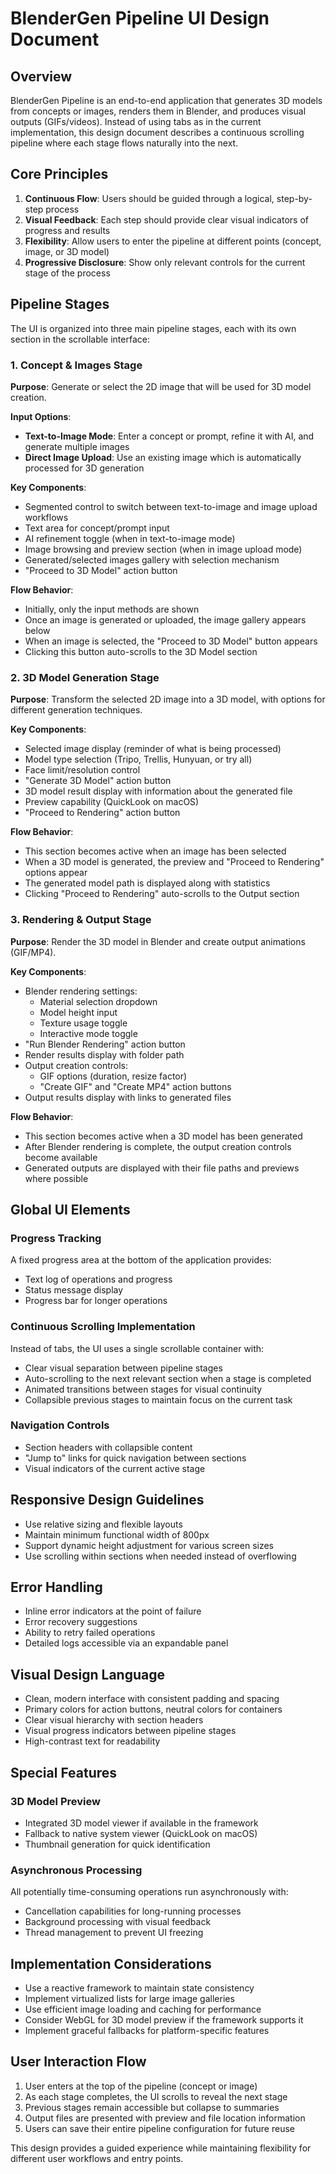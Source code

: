 # BlenderGen Pipeline UI Design Document

## Overview

BlenderGen Pipeline is an end-to-end application that generates 3D models from concepts or images, renders them in Blender, and produces visual outputs (GIFs/videos). Instead of using tabs as in the current implementation, this design document describes a continuous scrolling pipeline where each stage flows naturally into the next.

## Core Principles

1. **Continuous Flow**: Users should be guided through a logical, step-by-step process
2. **Visual Feedback**: Each step should provide clear visual indicators of progress and results
3. **Flexibility**: Allow users to enter the pipeline at different points (concept, image, or 3D model)
4. **Progressive Disclosure**: Show only relevant controls for the current stage of the process

## Pipeline Stages

The UI is organized into three main pipeline stages, each with its own section in the scrollable interface:

### 1. Concept & Images Stage

**Purpose**: Generate or select the 2D image that will be used for 3D model creation.

**Input Options**:
- **Text-to-Image Mode**: Enter a concept or prompt, refine it with AI, and generate multiple images
- **Direct Image Upload**: Use an existing image which is automatically processed for 3D generation

**Key Components**:
- Segmented control to switch between text-to-image and image upload workflows
- Text area for concept/prompt input 
- AI refinement toggle (when in text-to-image mode)
- Image browsing and preview section (when in image upload mode)
- Generated/selected images gallery with selection mechanism
- "Proceed to 3D Model" action button

**Flow Behavior**:
- Initially, only the input methods are shown
- Once an image is generated or uploaded, the image gallery appears below
- When an image is selected, the "Proceed to 3D Model" button appears
- Clicking this button auto-scrolls to the 3D Model section

### 2. 3D Model Generation Stage

**Purpose**: Transform the selected 2D image into a 3D model, with options for different generation techniques.

**Key Components**:
- Selected image display (reminder of what is being processed)
- Model type selection (Tripo, Trellis, Hunyuan, or try all)
- Face limit/resolution control
- "Generate 3D Model" action button
- 3D model result display with information about the generated file
- Preview capability (QuickLook on macOS)
- "Proceed to Rendering" action button

**Flow Behavior**:
- This section becomes active when an image has been selected
- When a 3D model is generated, the preview and "Proceed to Rendering" options appear
- The generated model path is displayed along with statistics
- Clicking "Proceed to Rendering" auto-scrolls to the Output section

### 3. Rendering & Output Stage

**Purpose**: Render the 3D model in Blender and create output animations (GIF/MP4).

**Key Components**:
- Blender rendering settings:
  - Material selection dropdown
  - Model height input
  - Texture usage toggle
  - Interactive mode toggle
- "Run Blender Rendering" action button
- Render results display with folder path
- Output creation controls:
  - GIF options (duration, resize factor)
  - "Create GIF" and "Create MP4" action buttons
- Output results display with links to generated files

**Flow Behavior**:
- This section becomes active when a 3D model has been generated
- After Blender rendering is complete, the output creation controls become available
- Generated outputs are displayed with their file paths and previews where possible

## Global UI Elements

### Progress Tracking

A fixed progress area at the bottom of the application provides:
- Text log of operations and progress
- Status message display
- Progress bar for longer operations

### Continuous Scrolling Implementation

Instead of tabs, the UI uses a single scrollable container with:
- Clear visual separation between pipeline stages
- Auto-scrolling to the next relevant section when a stage is completed
- Animated transitions between stages for visual continuity
- Collapsible previous stages to maintain focus on the current task

### Navigation Controls

- Section headers with collapsible content
- "Jump to" links for quick navigation between sections
- Visual indicators of the current active stage

## Responsive Design Guidelines

- Use relative sizing and flexible layouts
- Maintain minimum functional width of 800px
- Support dynamic height adjustment for various screen sizes
- Use scrolling within sections when needed instead of overflowing

## Error Handling

- Inline error indicators at the point of failure
- Error recovery suggestions
- Ability to retry failed operations
- Detailed logs accessible via an expandable panel

## Visual Design Language

- Clean, modern interface with consistent padding and spacing
- Primary colors for action buttons, neutral colors for containers
- Clear visual hierarchy with section headers
- Visual progress indicators between pipeline stages
- High-contrast text for readability

## Special Features

### 3D Model Preview

- Integrated 3D model viewer if available in the framework
- Fallback to native system viewer (QuickLook on macOS)
- Thumbnail generation for quick identification

### Asynchronous Processing

All potentially time-consuming operations run asynchronously with:
- Cancellation capabilities for long-running processes
- Background processing with visual feedback
- Thread management to prevent UI freezing

## Implementation Considerations

- Use a reactive framework to maintain state consistency
- Implement virtualized lists for large image galleries
- Use efficient image loading and caching for performance
- Consider WebGL for 3D model preview if the framework supports it
- Implement graceful fallbacks for platform-specific features

## User Interaction Flow

1. User enters at the top of the pipeline (concept or image)
2. As each stage completes, the UI scrolls to reveal the next stage
3. Previous stages remain accessible but collapse to summaries
4. Output files are presented with preview and file location information
5. Users can save their entire pipeline configuration for future reuse

This design provides a guided experience while maintaining flexibility for different user workflows and entry points. 